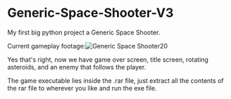 # Generic-Space-Shooter-V3
 My first big python project a Generic Space Shooter.
 
 Current gameplay footage:![Generic Space Shooter20](https://user-images.githubusercontent.com/102329519/163456657-b494e9ca-0927-4415-a177-08d2f0a853e2.gif)

 Yes that's right, now we have game over screen, title screen, rotating asteroids, and an enemy that follows the player.

 The game executable lies inside the .rar file, just extract all the contents of the rar file to wherever you like and run the exe file.
